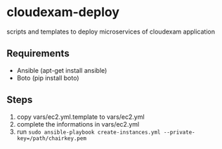 cloudexam-deploy
=======

scripts and templates to deploy microservices of cloudexam application

## Requirements

* Ansible (apt-get install ansible)
* Boto (pip install boto)


## Steps 

1) copy vars/ec2.yml.template to vars/ec2.yml  
2) complete the informations in vars/ec2.yml  
3) run `sudo ansible-playbook create-instances.yml --private-key=/path/chairkey.pem`  
